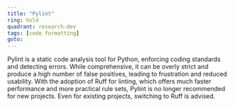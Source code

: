 ```yaml
---
title: "Pylint"
ring: hold
quadrant: research-dev
tags: [code formatting]
goto:
---
```


Pylint is a static code analysis tool for Python, enforcing coding standards and detecting errors. While comprehensive, it can be overly strict and produce a high number of false positives, leading to frustration and reduced usability. With the adoption of Ruff for linting, which offers much faster performance and more practical rule sets, Pylint is no longer recommended for new projects. Even for existing projects, switching to Ruff is advised.

